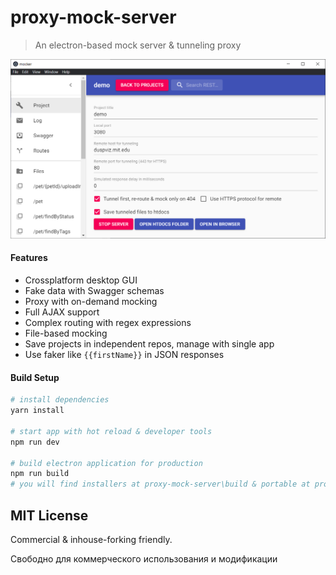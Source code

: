 # proxy-mock-server

> An electron-based mock server & tunneling proxy

[![proxy-mock-server](mocker.png?raw=true)](https://github.com/PeyTy/proxy-mock-server)

#### Features

- Crossplatform desktop GUI
- Fake data with Swagger schemas
- Proxy with on-demand mocking
- Full AJAX support
- Complex routing with regex expressions
- File-based mocking
- Save projects in independent repos, manage with single app
- Use faker like `{{firstName}}` in JSON responses

#### Build Setup

``` bash
# install dependencies
yarn install

# start app with hot reload & developer tools
npm run dev

# build electron application for production
npm run build
# you will find installers at proxy-mock-server\build & portable at proxy-mock-server\build\win-unpacked
```

## MIT License

Commercial & inhouse-forking friendly.

Свободно для коммерческого использования и модификации
